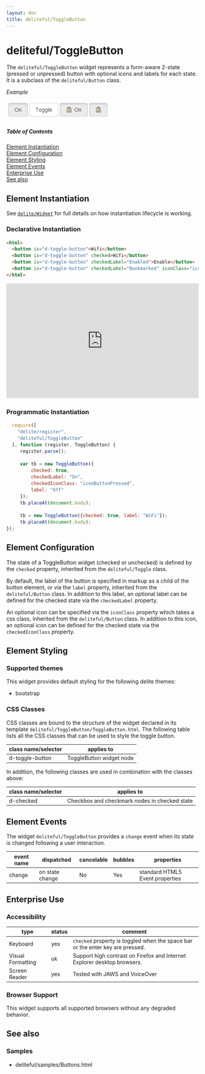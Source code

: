```yaml
---
layout: doc
title: deliteful/ToggleButton
---
```


# deliteful/ToggleButton

The `deliteful/ToggleButton` widget represents a form-aware 2-state (pressed or unpressed) button with optional icons
and labels for each state. It is a subclass of the `deliteful/Button` class.

*Example*

![ToggleButton (Bootstrap)](images/ToggleButton1.png)

##### Table of Contents
[Element Instantiation](#instantiation)  
[Element Configuration](#configuration)  
[Element Styling](#styling)  
[Element Events](#events)  
[Enterprise Use](#enterprise)  
[See also](#seealso)

<a name="instantiation"></a>
## Element Instantiation

See [`delite/Widget`](/delite/docs/master/Widget.md) for full details on how instantiation lifecycle is working.

### Declarative Instantiation

```html
<html>
  <button is="d-toggle-button">Wifi</button>
  <button is="d-toggle-button" checked>Wifi</button>
  <button is="d-toggle-button" checkedLabel="Enabled">Enable</button>
  <button is="d-toggle-button" checkedLabel="Bookmarked" iconClass="icon-star-empty" checkedIconClass="icon-star-full">Bookmark</button>
</html>
```

<iframe width="100%" height="300" allowfullscreen="allowfullscreen" frameborder="0"
src="http://jsfiddle.net/ibmjs/at8z7abL/embedded/result,js,html">
<a href="http://jsfiddle.net/ibmjs/at8z7abL/">checkout the sample on JSFiddle</a></iframe>

### Programmatic Instantiation

```js
  require([
    "delite/register",
    "deliteful/ToggleButton"
  ], function (register, ToggleButton) {
     register.parse();

     var tb = new ToggleButton({
         checked: true,
         checkedLabel: "On",
         checkedIconClass: "iconButtonPressed",
         label: "Off"
     });
     tb.placeAt(document.body);

     tb = new ToggleButton({checked: true, label: "WiFi"});
     tb.placeAt(document.body);
});
```


<a name="configuration"></a>
## Element Configuration

The state of a ToggleButton widget (checked or unchecked) is defined by the `checked` property, inherited from the 
`deliteful/Toggle` class.

By default, the label of the button is specified in markup as a child of the button element, or via the `label`
property, inherited from the `deliteful/Button` class. In addition to this label, an optional label can be defined for
the checked state via the `checkedLabel` property.

An optional icon can be specified via the `iconClass` property which takes a css class, inherited from the
`deliteful/Button` class. In addition to this icon, an optional icon can be defined for the checked state via the
`checkedIconClass` property.

<a name="styling"></a>
## Element Styling

### Supported themes

This widget provides default styling for the following delite themes:

* bootstrap

### CSS Classes

CSS classes are bound to the structure of the widget declared in its template `deliteful/ToggleButton/ToggleButton.html`.
The following table lists all the CSS classes that can be used to style the toggle button. 

|class name/selector|applies to|
|----------|----------|
|d-toggle-button|ToggleButton widget node

In addition, the following classes are used in combination with the classes above:

|class name/selector|applies to|
|----------|----------|
|d-checked|Checkbox and checkmark nodes in checked state

<a name="events"></a>
## Element Events
The widget `deliteful/ToggleButton` provides a `change` event when its state is changed following a user interaction.

|event name|dispatched|cancelable|bubbles|properties|
|----------|----------|----------|-------|----------|
|change|on state change|No |Yes|standard HTML5 Event properties|

<a name="enterprise"></a>
## Enterprise Use
### Accessibility
|type|status|comment|
|----|------|-------|
|Keyboard|yes|`checked` property is toggled when the space bar or the enter key are pressed.|
|Visual Formatting|ok|Support high contrast on Firefox and Internet Explorer desktop browsers.|
|Screen Reader|yes|Tested with JAWS and VoiceOver|

### Browser Support
This widget supports all supported browsers without any degraded behavior.

<a name="seealso"></a>
## See also
### Samples
- deliteful/samples/Buttons.html
